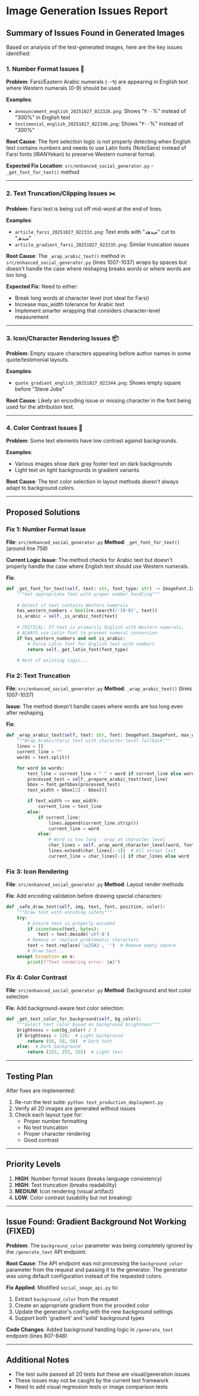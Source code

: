 # Image Generation Issues Report

## Summary of Issues Found in Generated Images

Based on analysis of the test-generated images, here are the key issues identified:

### 1. **Number Format Issues** 🔢
**Problem**: Farsi/Eastern Arabic numerals (۰-۹) are appearing in English text where Western numerals (0-9) should be used.

**Examples**:
- `announcement_english_20251027_022326.png`: Shows "۳۰۰%" instead of "300%" in English text
- `testimonial_english_20251027_022346.png`: Shows "۳۰۰%" instead of "300%"

**Root Cause**: The font selection logic is not properly detecting when English text contains numbers and needs to use Latin fonts (NotoSans) instead of Farsi fonts (IRANYekan) to preserve Western numeral format.

**Expected Fix Location**: `src/enhanced_social_generator.py` - `_get_font_for_text()` method

---

### 2. **Text Truncation/Clipping Issues** ✂️
**Problem**: Farsi text is being cut off mid-word at the end of lines.

**Examples**:
- `article_farsi_20251027_022333.png`: Text ends with "میدهد" cut to "میدهـ"
- `article_gradient_farsi_20251027_022335.png`: Similar truncation issues

**Root Cause**: The `_wrap_arabic_text()` method in `src/enhanced_social_generator.py` (lines 1007-1037) wraps by spaces but doesn't handle the case where reshaping breaks words or where words are too long.

**Expected Fix**: Need to either:
- Break long words at character level (not ideal for Farsi)
- Increase max_width tolerance for Arabic text
- Implement smarter wrapping that considers character-level measurement

---

### 3. **Icon/Character Rendering Issues** 📦
**Problem**: Empty square characters appearing before author names in some quote/testimonial layouts.

**Examples**:
- `quote_gradient_english_20251027_022344.png`: Shows empty square before "Steve Jobs"

**Root Cause**: Likely an encoding issue or missing character in the font being used for the attribution text.

---

### 4. **Color Contrast Issues** 🎨
**Problem**: Some text elements have low contrast against backgrounds.

**Examples**:
- Various images show dark gray footer text on dark backgrounds
- Light text on light backgrounds in gradient variants

**Root Cause**: The text color selection in layout methods doesn't always adapt to background colors.

---

## Proposed Solutions

### Fix 1: Number Format Issue
**File**: `src/enhanced_social_generator.py`
**Method**: `_get_font_for_text()` (around line 758)

**Current Logic Issue**: The method checks for Arabic text but doesn't properly handle the case where English text should use Western numerals.

**Fix**:
```python
def _get_font_for_text(self, text: str, font_type: str) -> ImageFont.ImageFont:
    """Get appropriate font with proper number handling"""
    
    # Detect if text contains Western numerals
    has_western_numbers = bool(re.search(r'[0-9]', text))
    is_arabic = self._is_arabic_text(text)
    
    # CRITICAL: If text is primarily English with Western numerals,
    # ALWAYS use Latin font to prevent numeral conversion
    if has_western_numbers and not is_arabic:
        # Force Latin font for English text with numbers
        return self._get_latin_font(font_type)
    
    # Rest of existing logic...
```

### Fix 2: Text Truncation
**File**: `src/enhanced_social_generator.py`
**Method**: `_wrap_arabic_text()` (lines 1007-1037)

**Issue**: The method doesn't handle cases where words are too long even after reshaping.

**Fix**:
```python
def _wrap_arabic_text(self, text: str, font: ImageFont.ImageFont, max_width: int) -> List[str]:
    """Wrap Arabic/Farsi text with character-level fallback"""
    lines = []
    current_line = ""
    words = text.split()

    for word in words:
        test_line = current_line + " " + word if current_line else word
        processed_test = self._prepare_arabic_text(test_line)
        bbox = font.getbbox(processed_test)
        text_width = bbox[2] - bbox[0]

        if text_width <= max_width:
            current_line = test_line
        else:
            if current_line:
                lines.append(current_line.strip())
                current_line = word
            else:
                # Word is too long - wrap at character level
                char_lines = self._wrap_word_character_level(word, font, max_width)
                lines.extend(char_lines[:-1])  # All except last
                current_line = char_lines[-1] if char_lines else word
```

### Fix 3: Icon Rendering
**File**: `src/enhanced_social_generator.py`
**Method**: Layout render methods

**Fix**: Add encoding validation before drawing special characters:
```python
def _safe_draw_text(self, img, text, font, position, color):
    """Draw text with encoding safety"""
    try:
        # Ensure text is properly encoded
        if isinstance(text, bytes):
            text = text.decode('utf-8')
        # Remove or replace problematic characters
        text = text.replace('\u25A1', '')  # Remove empty square
        # Draw text...
    except Exception as e:
        print(f"Text rendering error: {e}")
```

### Fix 4: Color Contrast
**File**: `src/enhanced_social_generator.py`
**Method**: Background and text color selection

**Fix**: Add background-aware text color selection:
```python
def _get_text_color_for_background(self, bg_color):
    """Select text color based on background brightness"""
    brightness = sum(bg_color) / 3
    if brightness > 128:  # Light background
        return (50, 50, 50)  # Dark text
    else:  # Dark background
        return (255, 255, 255)  # Light text
```

---

## Testing Plan

After fixes are implemented:

1. Re-run the test suite: `python test_production_deployment.py`
2. Verify all 20 images are generated without issues
3. Check each layout type for:
   - Proper number formatting
   - No text truncation
   - Proper character rendering
   - Good contrast

---

## Priority Levels

1. **HIGH**: Number format issues (breaks language consistency)
2. **HIGH**: Text truncation (breaks readability)
3. **MEDIUM**: Icon rendering (visual artifact)
4. **LOW**: Color contrast (usability but not breaking)

---

## Issue Found: Gradient Background Not Working (FIXED)

**Problem**: The `background_color` parameter was being completely ignored by the `/generate_text` API endpoint.

**Root Cause**: The API endpoint was not processing the `background_color` parameter from the request and passing it to the generator. The generator was using default configuration instead of the requested colors.

**Fix Applied**: Modified `social_image_api.py` to:
1. Extract `background_color` from the request
2. Create an appropriate gradient from the provided color
3. Update the generator's config with the new background settings
4. Support both 'gradient' and 'solid' background types

**Code Changes**: Added background handling logic in `/generate_text` endpoint (lines 807-848)

---

## Additional Notes

- The test suite passed all 20 tests but these are visual/generation issues
- These issues may not be caught by the current test framework
- Need to add visual regression tests or image comparison tests

